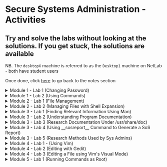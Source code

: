 # Secure Systems Administration - Activities

## Try and solve the labs without looking at the solutions. If you get stuck, the solutions are available

NB. The `desktopX` machine is referred to as the `Desktop1` machine on NetLab - both have student users

Once done, click [here](https://github.com/ComplexSec/secure-systems-admin) to go back to the notes section

<details><summary>Module 1 - Lab 1 (Changing Password)</summary>
<p>

### Step 1: Change the password for student to 55TurnK3y 

<details><summary>Solution</summary>
<p>
	
Done via the `passwd` command when either SSH'd into the workstation or via the GUI accessed via `Activities --> Education` and selecting the workstation VM

![](/images/passwd.png)

You should now be able to log out and back in via the "55TurnK3y" password

</p>
</details>

</p>
</details>

<details><summary>Module 1 - Lab 2 (Using Commands)</summary>
<p>
	
### Step 1 - Change student's password to T3st1ngT1me

<details><summary>Solution</summary>
<p>
	
Done via the `passwd` command when logged in as student. Simply type the old password and then the new password twice

![](/images/passwd2.png)

</p>
</details>

### Step 2 - Show current date and time

<details><summary>Solution</summary>
<p>
	
Simply type the `date` command into the terminal	

![](/images/date2.png)

</p>
</details>

### Step 3 - Display current time in the following format HH:MM:SS A/PM

<details><summary>Solution</summary>
<p>
	
Use the previous command - __date__ - with the %r argument

![](/images/date3.png)

</p>
</details>

### Step 4 - Identify what kind of file /usr/bin/clean-binary-files is

<details><summary>Solution</summary>
<p>
	
There is a problem with this one. Instead of running this task on the workstation VM, exit back out to the `Foundation 0` PC and you will identify the file exists

To identify what type of file it is, simply use the `file` command along with the file you want to identify

![](/images/foundation.png)

</p>
</details>

### Step 5 - Use the wc command and bash shortcuts to display the size of /usr/bin/clean-binary-files

<details><summary>Solution</summary>
<p>
	
Simply use the `wc` command on the file specified. If the previous command has been typed, you can shorten this to using the `Esc+.` shortcut to print the last string of the last command

![](/images/binary.png)

</p>
</details>

### Step 6 - Display the first 10 lines of /usr/bin/clean-binary-files

<details><summary>Solution</summary>
<p>
	
Use the `head` command to display the first 10 lines of a file by default - no need to specify via the `-n` argument

![](/images/first.png)

</p>
</details>

### Step 7 - Display the last 10 lines at the bottom of /usr/bin/clean-binary-files

<details><summary>Solution</summary>
<p>
	
Use the `tail` command to display the last 10 lines of a file by default - no specification needed

![](/images/last.png)

</p>
</details>

### Step 8 - Repeat the previous command but use the `-n 20` option to display the last 20 lines in the file

<details><summary>Solution</summary>
<p>
	
Use the Up Arrow to use the previous command and simply add the `-n 20` option

![](/images/20.png)

</p>
</details>

### Step 9 - Execute the date command without any arguments to display current date and time

<details><summary>Solution</summary>
<p>
	
Simply type `date` into the command line

![](/images/date4.png)

</p>
</details>

### Step 10 - Use bash history to display just the time

<details><summary>Solution</summary>
<p>
	
![](/images/41.png)

</p>
</details>

### Step 11 - Finish the BASH session

<details><summary>Solution</summary>
<p>
	
Simply type `exit` into the shell to exit both the SSH connection and the normal terminal

![](/images/exit.png)

</p>
</details>

</p>
</details>

<details><summary>Module 2 - Lab 1 (File Management)</summary>
<p>
	
## Step 1 - Creat sets of empty files (song1-6.mp3, snap1-6.jpg & film1-6.avi)

<details><summary>Solution</summary>
<p>
	
Simply use the touch command to create all mp3, jpg and avi files in the home directory - using three commands

![](/images/touch.png)

</p>
</details>

## Step 2 - Move songs into Music, snaps into Pictures and films into Videos

<details><summary>Solution</summary>
<p>
	
Simply use the `mv` command with the * after song, snap and film to move all correpsonding files into their respective directory

![](/images/mv.png)

</p>
</details>

## Step 3 - Make three directories (friends, family, work) in your home directory

<details><summary>Solution</summary>
<p>
	
Simply use the `mkdir` command along with the directory names

![](/images/friends.png)

</p>
</details>

## Step 4 - Copy all files containing numbers 1 and 2 to friends folder and all files containing 3 and 4 to the family folder

<details><summary>Solution</summary>
<p>
	
Simply use the `cp` command along with first, the files you want to copy and lastly their destination

![](/images/family.png)

</p>
</details>

## Step 5 - Copy all files containing numbers 5 and 6 to work folder

<details><summary>Solution</summary>
<p>
	
Do the previous command but change it to 5 and 6 and the destination to `~/work`

![](/images/work.png)

</p>
</details>
	
## Step 6 - Attempt to remove the `family` and `friends` directories via `rmdir`

<details><summary>Solution</summary>
<p>
	
Try and remove the directories using the `rmdir family/ friends/` command and you will get an error as they are not empty directories

![](/images/rmdir.png)

</p>
</details>

## step 7 - Use another command that succeeds in deleting the folders

<details><summary>Solution</summary>
<p>
	
To successfully delete directories that contain files, use the `rm -r` command followed by the directories you want to delete

![](/images/delete.png)

</p>
</details>

## Step 8 - Delete all files in work project, but but do not delete the directory

<details><summary>Solution</summary>
<p>
	
Use the `rm ~/work/*` command to delete all files in the work directory

![](/images/work2.png)

</p>
</details>

## Step 9 - From home directory, use the `rmdir` command to delete the work directory

<details><summary>Solution</summary>
<p>
	
Simply use the `rmdir` command on the work directory

![](/images/rmdirwork.png)

</p>
</details>

</p>
</details>

<details><summary>Module 2 - Lab 2 (Managing Files with Shell Expansion)</summary>
<p>

## Step 1 - Create files called `tv_seasonX_episodeY.ogg` and replace X with season number and Y with episode number - two seasons of six episodes each

<details><summary>Solution</summary>
<p>
	
Simply use the `touch` command

![](/images/touch2.png)

</p>
</details>

## Step 2 - Create eight files with names `mystery_chapterX.odf` and replace X with numbers 1 through 8

<details><summary>Solution</summary>
<p>
	
Using the same command as above - `touch` - create 8 mystery chapters

![](/images/8files.png)
	
</p>
</details>

## Step 3 - Create two directories named `season1` and `season2` under the Videos directory

<details><summary>Solution</summary>
<p>
	
Simply use the `mkdir` command

![](/images/seasons.png)
	
</p>
</details>

## Step 4 - Move the appropriate TV episodes into the season subdirectories using two commands only

<details><summary>Solution</summary>
<p>
	
Using the `mv` command and the asterisk, simply move them to their respsective folders

![](/images/moved.png)
	
</p>
</details>

## Step 5 - Create two level directory hierarchy with one command. Create `my_bestseller` under the Documents directory and `chapters` beneath the new `my_bestseller` directory

<details><summary>Solution</summary>
<p>
	
Use the `mkdir` command once again and create the directories with the `-p` option to create the parents

![](/images/chapters.png)

</p>
</details>

## Step 6 - Using one command, create 3 more subdirectories directly under `my_bestseller` directory. Name these `editor`, `plot_change` and `vacation`

<details><summary>Solution</summary>
<p>
	
Use the `mkdir` command and create the directories. You do not need the -p option this time as the parent directory already exists

![](/images/three.png)

</p>
</details>

## Step 7 - Change to chapters directory. Move all book chapters into the `chapters` directory using the simplest syntax

<details><summary>Solution</summary>
<p>
	
Use the `cd` command and the `mv` command to move the chapters to the current directory using the `.` symbol

![](/images/mystery.png)
	
</p>
</details>

## Step 8 - Move the first two chapters to the `editor` directory using relative syntax

<details><summary>Solution</summary>
<p>
	
Simply use the `mv` command and relative pathing to move it to the upper directory and the editor directory

![](/images/editor.png)
	
</p>
</details>

## Step 9 - Move chapters 8 and 9 to the vacation folder using one command without wildcard characters

<details><summary>Solution</summary>
<p>
	
Copy the same command as above but simply change names and directories

![](/images/vacation.png)
	
</p>
</details>

## Step 10 - With one command, change directory to season 2 TV episodes location, then copy the first episode to the vacation directory

<details><summary>Solution</summary>
<p>
	
Use the `cd` command to move into the directory `~/Videos/season2` and use the `cp` command to copy the first episode of season 2 into the vacation directory

![](/images/season2.png)
	
</p>
</details>

## Step 11 - With one command, change the working directory to `vacation` then list files. Return to the season 2 directory using the `previous working directory` shortcut. Copy the episode 2 file into `vacation`. Return to `vacation` using the shortcut again

<details><summary>Solution</summary>
<p>
	
Use the `cd`, `cp` commands to carry out this task

![](/images/prev.png)
	
</p>
</details>

## Step 12 - Copy chapters 5 and 6 into `plot_change` then move up one directory to `vacation` parent directory then use one command from there

<details><summary>Solution</summary>
<p>
	
Simply use the `cp` command with the `[]` operators to move 5 and 6 at the same time

![](/images/plot.png)
	
</p>
</details>

## Step 13 - Make three backups of chapter 5. Move to `plot_change` directory and copy chapter5 as a new file name to include the full date. Make another copy appending the current timestamp to ensure a unique file name. Also make a copy appending the current user to the file name

<details><summary>Solution</summary>
<p>
	
Simply use the `cp` command to make backups and use the `date` command to add the dates at the end with various modifiers and the `$USER` variable to add the username

![](/images/dates.png)
	
</p>
</details>

## Step 14 - Delete the `plot_change` directory by first deleting all of the files inside and removing it by first trying the rm command and then the rmdir command

<details><summary>Solution</summary>
<p>
	
Use the `rm` command with asterisk to delete all files inside plot change
	
![](/images/plotchange.png)

</p>
</details>

## Step 15 - Delete the `vacation` directory using the rm command with the recursive option then return to home directory

<details><summary>Solution</summary>
<p>
	
Use the `rm -r` command to recursive delete the vacation folder and all files inside

![](/images/vac.png)
	
</p>
</details>

</p>
</details>

<details><summary>Module 3 - Lab 1 (Finding Relevant Information Using Man)</summary>
<p>
	
## Step 1 - View the gedit(1) man page

<details><summary>Solution</summary>
<p>
	
Simply type `man 1 gedit` to open the relevant man page 

![](/images/man1.png)

</p>
</details>

## Step 2 - Research how to edit a specific file using gedit

<details><summary>Solution</summary>
<p>
	
Simply look through the gedit man page and you will find it

![](/images/filename.png)
	
</p>
</details>

## Step 3 - Research the gedit option used to begin an editing session with the cursor at the end

<details><summary>Solution</summary>
<p>
	
Again, look through the man page and you will find the relevant option

![](/images/line.png)
	
</p>
</details>

## Step 4 - Research the su(1) man page

<details><summary>Solution</summary>
<p>
	
Simply use the same command we did for gedit using the 1 option

![](/images/mansu.png)
	
</p>
</details>

## Step 5 - Research what su does when username argument is omitted

<details><summary>Solution</summary>
<p>
	
You will find this answer by reading the man page
	
![](/images/su2.png)

</p>
</details>

## Step 6 - Research how su behaves when a single dash option is used

<details><summary>Solution</summary>
<p>
	
![](/images/root.png)
	
</p>
</details>

## Step 7 - Consult the passwd(1) man page and determine the options that lock and unlock an account

<details><summary>Solution</summary>
<p>
	
Simply open the man page and look through it

![](/images/lock.png)
	
</p>
</details>

## Step 8 - Locate the two principles to remember according to passwd man page

<details><summary>Solution</summary>
<p>
	
Using the `/principle` command inside the man page, we find the two principles via the string search

![](/images/princ.png)

</p>
</details>

## Step 9 - Consult the man page documenting the syntax of the /etc/passwd file and find out what the third field means

<details><summary>Solution</summary>
<p>
	
To see the syntax documenting the syntax of passwd file instead of the passwd command, we use section 5 when searching for passwd

![](/images/sec5.png)
	
</p>
</details>

## Step 10 - Which command will list detailed information about a zip archive?

<details><summary>Solution</summary>
<p>
	
Using the `man -k zip` command, we can see man pages relating to zips

![](/images/zipinfo.png)
	
</p>
</details>

## Step 11 - Which man page contains a list of parameters that can be pased to the kernel at boot?

<details><summary>Solution</summary>
<p>
	
Again, using the `man -k` command, we can search for the keyword of boot

![](/images/boot.png)
	
</p>
</details>

## Step 12 - Which command is used to tune ext4 file system parameters?

<details><summary>Solution</summary>
<p>
	
Finally, for the third time, use the `man -k` command with the keyword ext4

![](/images/tune2fs.png)
	
</p>
</details>

</p>
</details>

<details><summary>Module 3 - Lab 2 (Understanding Program Documentation)</summary>
<p>
	
## Step 1 - Invoke __pinfo__ without arguments

<details><summary>Solution</summary>
<p>

Simply type `pinfo` into the CLI
	
![](/images/pinfo.png)

</p>
</details>

## Step 2 - Navigate to the __Common Options__ topic

<details><summary>Solution</summary>
<p>
	
Use the Down Arrow to move to Common Options - it will be highlighted red. Once there, hit Enter

![](/images/common.png)

</p>
</details>

## Step 3 - Browse through this __Info__ topic and learn if long-style options can be abbreviated

<details><summary>Solution</summary>
<p>
	
Read through the documentation and you will find it.

![](/images/common.png)

</p>
</details>

## Step 4 - Determine what the symbols `--` signify when used as an argument

<details><summary>Solution</summary>
<p>
	
The symbols signify the end of command options and the start of command arguments in complex commands

![](/images/--.png)

</p>
</details>

## Step 5 - Without exiting __pinfo__ move up to the GNU Coreutils node

<details><summary>Solution</summary>
<p>
	
To go up one node, use the `u` character inside of pinfo

![](/images/u.png)

</p>
</details>

## Step 6 - Move up again to the top topic

<details><summary>Solution</summary>
<p>
	
Once again, hit the `u` character

![](/images/u2.png)

</p>
</details>

## Step 7 - Search for the pattern __nano__ and select that topic

<details><summary>Solution</summary>
<p>
	
To search simply hit `/` followed directly by your string and hit Enter

![](/images/nano.png)

</p>
</details>

## Step 8 - In the Introduction locate and select Command Line Options and browse the topic

<details><summary>Solution</summary>
<p>
	
It is located under Nano -> Introduction -> Command Line Options

![](/images/clop.png)

</p>
</details>

## Step 9 - Move up one level to return to Introduction and move to the next topic

<details><summary>Solution</summary>
<p>
	
Once read, hit `u` once again to back up one topic and then hit `n`. The new location will be in Editor Basics under nano

![](/images/un.png)

</p>
</details>

## Step 10 - Exit __pinfo__

<details><summary>Solution</summary>
<p>
	
Simply press `q` to quit pinfo

</p>
</details>

## Step 11 - Invoke __pinfo__ again specifying nano as the destination topic

<details><summary>Solution</summary>
<p>
	
Simply type `pinfo nano` to open directly up to the nano topic

![](/images/pnano.png)

</p>
</details>

## Step 12 - Select the Editor Basics topic

<details><summary>Solution</summary>
<p>
	
Use arrow keys to select the Editor Basics

![](/images/edbas.png)

</p>
</details>

## Step 13 - Read the Entering Text and Special Functions subtopics

<details><summary>Solution</summary>
<p>
	
Press n to move to the next topic directly instead of going up one node and then back

![](/images/specfunc.png)

</p>
</details>

</p>
</details>

<details><summary>Module 3 - Lab 3 (Research Documentation Under /usr/share/doc)</summary>
<p>
	
## Step 1 - Where can you find the latest news about the vim project?

<details><summary>Solution</summary>
<p>
	
Navigate to the `/usr/share/doc` directory and view the vim-common README

![](/images/vim.png)

</p>
</details>

## Step 2 - What is the wiki URI for the yum package?

<details><summary>Solution</summary>
<p>
	
It is located under yum-3.4.3 and is contained in a README file

![](/images/yum.png)

</p>
</details>

## Step 3 - What examples are provided for the command-line bc calculator?

<details><summary>Solution</summary>
<p>
	
Located in the `bc` directory under the README file

![](/images/bc.png)

</p>
</details>

## Step 4 - How would you read the provided GRUB2 manual?

<details><summary>Solution</summary>
<p>
	
Under the `grub2` directory there is a .html file. Open it with Firefox

![](/images/grub2.png)

</p>
</details>

## Step 5 - What software provides its document as a separate package?

<details><summary>Solution</summary>
<p>
	
Use `yum` to display only those packages that contain -doc, -docs or -documentation in the package name

![](/images/doc.png)

</p>
</details>

</p>
</details>

<details><summary>Module 3 - Lab 4 (Using __sosreport__ Command to Generate a SoS Report)</summary>
<p>
	
## Step 1 - If currently working as a non-root user, switch to root

<details><summary>Solution</summary>
<p>
	
To switch to root, simply type `su -` and use the password `redhat`

![](/images/root2.png)

</p>
</details>

## Step 2 - Run the __sosreport__ command

<details><summary>Solution</summary>
<p>
	
Simply type `sosreport` command

![](/images/sosreport.png)
	
</p>
</details>

## Step 3 - Change directory to /var/tmp and unpack the archive

<details><summary>Solution</summary>
<p>
	
Use the `tar -xvf <filename>` command to unpack it all

![](/images/generate.png)

</p>
</details>

## Step 4 - Change directory to the resulting subdirectory and browse the files founmd there


<details><summary>Solution</summary>
<p>
	
Open files, list directories, and continue to browse to become familiar with the information included in SoS reports. When finished, remove the archive directory and files

![](/images/route.png)
	
</p>
</details>

</p>
</details>

<details><summary>Module 3 - Lab 5 (Research Methods Used by Sys Admins)</summary>
<p>
	
## Step 1 - Research man(1) to determine how to prepare a man page for printing

<details><summary>Solution</summary>
<p>
	
Simply use the `man man` command to research the man command

![](/images/mant.png)

</p>
</details>

## Step 2 - Create a formatted output file of the paswd man page

<details><summary>Solution</summary>
<p>
	
To create this, simply use the `-t` man option with with passwd file and output it to a .ps file

![](/images/pass.png)
	
</p>
</details>

## Step 3 - Research using man to learn the commands used for viewing or printing PostScript files after updating the manual page index cache

<details><summary>Solution</summary>
<p>
	
Using the `man -k` command and searching for either `postscript` or `viewer` will return man pages matching either word

![](/images/mank.png)
	
</p>
</details>

## Step 4 - Research evince(1) using man to learn how to use the viewer in preview mode

<details><summary>Solution</summary>
<p>
	
Simply use `man evince` command and read through it

![](/images/evince.png)
	
</p>
</details>

## Step 5 - View your PostScript file using the various evince options you researched

<details><summary>Solution</summary>
<p>
	
First, you can simply use `evince passwd.ps` to view it normally

![](/images/pass1.png)

Secondly, you can use the `-w` option to preview it

![](/images/pass2.png)

Lastly, using the `-i  3` option will open it at page 3 (exact page nmuber)

![](/images/pass3.png)
	
</p>
</details>

## Step 6 - Using man research lp(1) to determine how to print any document starting on a specific page

<details><summary>Solution</summary>
<p>
	
Simply use `man lp` and find out what the syntax would be to print only pages 2 and 3 of the PostScript file

![](/images/pages.png)

Note that the `-P` option specifies pages. The lp command spools to the default printer.
	
</p>
</details>

## Step 7 - Using pinfo, look for GNU info about the evince viewer

<details><summary>Solution</summary>
<p>
	
Use the `pinfo evince` command to open straight into evince - note that the man page is displayed instead. The pinfo document viewer looks for relevant man page when no appropriate GNU documentation node exists

![](/images/evinceman.png)

</p>
</details>

## Step 8 - Use pinfo to locate and browse all document nodes for the coreutils commands and programs

<details><summary>Solution</summary>
<p>
	
First, open up `pinfo` normally. Then select the `Coreutils: Core GNU` option and press Enter. Then select Introduction. Walk through the Introduction by press n for the next node until node 29

![](/images/tools.png)
	
</p>
</details>

## Step 9 - Using firefox, open the system's package documentation and browse into the man-db package subdirectory

<details><summary>Solution</summary>
<p>
	
Simply type `firefox /usr/share/doc` to open up the directory in Firefox. Once there, navigate to the man-db page. You can view either the .txt file or the .ps file

![](/images/firefox.png)
	
</p>
</details>

## Step 10 - Using the open Firefox browser, locate and browser into the initscripts package subdirectory and view the sysconfig.txt file


<details><summary>Solution</summary>
<p>
	
Simply navigate to the request directory and view the file sysconfig.txt inside Firefox

![](/images/sysconf.png)
	
</p>
</details>

</p>
</details>

<details><summary>Module 4 - Lab 1 - (Using Vim)</summary>
<p>
	
## Step 1 - Open vimtutor, read the welcome screen and perform lesson 1.1

<details><summary>Solution</summary>
<p>
	
This lesson talks about navigating via the h, j, k and l keys

![](/images/lessons1_1.png)

</p>
</details>

## Step 2 - Return to the vimtutor window and perform lesson 1.2

<details><summary>Solution</summary>
<p>
	
This lesson talks about quitting vim

![](/images/lessons1_2.png)

</p>
</details>

## Step 3 - Return to the vimtutor window and perform lesson 1.3

<details><summary>Solution</summary>
<p>
	
This lesson talks about editing and deletion of text

![](/images/lessons1_3.png)

</p>
</details>

## Step 4 - Return to the vimtutor window and perform lesson 1.4

<details><summary>Solution</summary>
<p>
	
This lesson talks about inserting text and how to do it

![](/images/lessons1_4.png)

</p>
</details>

## Step 5 - Return to the vimtutor window and perform lesson 1.5

<details><summary>Solution</summary>
<p>
	
This lessons talks about appending text

![](/images/lessons1_5.png)

</p>
</details>

## Step 6 - Return to the vimtutor window and perform lesson 1.6

<details><summary>Solution</summary>
<p>
	
This lesson talks about editing a file

![](/images/lessons1_6.png)

</p>
</details>

## Step 7 - Return to the vimtutor window and read the lesson 1 summary

<details><summary>Solution</summary>
<p>
	
![](/images/lesson_summary.png)

</p>
</details>

</p>
</details>

<details><summary>Module 4 - Lab 2 (Editing with Gedit)</summary>
<p>
	
## Step 1 - Redirect a long listing of all home directory files into a file named gedit_lab.txt

<details><summary>Solution</summary>
<p>
	
First, use the command `ls -al` to display all files and use the `>` operator to redirect output to a file

![](/images/redirect.png)

</p>
</details>

## Step 2 - Open the file with gedit in the background

<details><summary>Solution</summary>
<p>
	
Using the `&` symbol allows us to run files in the background and still be able to use the terminal

![](/images/amper.png)
	
</p>
</details>

## Step 3 - Insert the date at the top of the file via the date command and copying the reuslts

<details><summary>Solution</summary>
<p>
	
In the terminal, use the `date "+%A", "%B", "%d", "%Y"` to display the current date and copy it into gedit using the shortcuts

![](/images/date5.png)	
	
</p>
</details>

## Step 4 - Insert a description for this document including your username and host name via the command line and copy

<details><summary>Solution</summary>
<p>
	
To get the username and hostname, you can use the `$USER` and `$(hostname)` options on the command line to generate a sentence

![](/images/echouser.png)	
	
</p>
</details>

## Step 5 - Remove files that are not hidden configuration files or directories

<details><summary>Solution</summary>
<p>
	
Simply remove them inside gedit like a normal text editor so only the `.<files>` exist
	
![](/images/finish.png)	

</p>
</details>

</p>
</details>

<details><summary>Module 4 - Lab 3 (Editing a File using Vim's Visual Mode)</summary>
<p>
	
## Step 1 - Redirect a long list of all content in student's home directory into a file called editing_final_lab.txt

<details><summary>Solution</summary>
<p>
	
Simply use the `ls -al` option and redirect operators

![](/images/final.png)	

</p>
</details>

## Step 2 - Edit the file using Vim to take advantage of visual mode

<details><summary>Solution</summary>
<p>
	
Simlpy open the file using Vim

![](/images/visual.png)	
	
</p>
</details>

## Step 3 - Remove the first three lines

<details><summary>Solution</summary>
<p>
	
Use the arrow keys to position the cursor at the first character in the first row and hit `V` to enter line-based visual mode. Move down using the down arrow key three to select the first three rows and delete them with `x`

![](/images/first_three.png)	
	
</p>
</details>

## Step 4 - Remove permission columns for group and other on the first list

<details><summary>Solution</summary>
<p>
	
Use the arrow keys to position the cursor at the first character and enter visual mode with `V`. Then, use the arrow keys to position the cursor at the last character and delete with `x`

![](/images/x.png)	
	
</p>
</details>

## Step 5 - Remove the permission columns for group and other on the remaining lines

<details><summary>Solution</summary>
<p>
	
Again, use the arrow keys to position the cursor at the first character, enter visual mode with the control sequence `CTRL+V` and use the arrow keys to position the cursor at the last character of the column then press x to delete

![](/images/x2.png)	
	
</p>
</details>

## Step 6 - Remove the group owner column leaving only one student column on all lines

<details><summary>Solution</summary>
<p>
	
Do the same thing as step 5 - position the cursor at the start, hit CTRL+V, move to the bottom and delete

![](/images/x3.png)	
	
</p>
</details>

## Step 7 - Remove the time column but leave the month and day on all lines

<details><summary>Solution</summary>
<p>
	
Again, do the same but with the time column this time

![](/images/time.png)
	
</p>
</details>

## Step 8 - Remove the Desktop and Public rows

<details><summary>Solution</summary>
<p>
	
Once more, delete the rows this time with normal visual mode (V) and delete using `x`

![](/images/capital.png)
	
</p>
</details>

## Step 9 - Save and exit and make a backup using the date in seconds to create a unique filename

<details><summary>Solution</summary>
<p>
	
Save and exit vim using `:wq` command. Then, make the backup using the `cp editing_final_lab.txt editing_final_lab_$(date +%s).txt` command

![](/images/seconds.png)
	
</p>
</details>

## Step 10 - Mail the file contents as the message not an attachement to the student user

<details><summary>Solution</summary>
<p>
	
To mail it, simply pipe the `cat` command into the mail command. The `-s` option sets the subject line and `student` is the recipient

![](/images/mail.png)
	
</p>
</details>

## Step 11 - Append a dashed line to the file to recognize the beginning of newer content

<details><summary>Solution</summary>
<p>
	
Use the `echo` command to append a dotted line to the end of the file

![](/images/dotted.png)
	
</p>
</details>

## Step 12 - Append a full process listing but only for processes owned by the current user student

<details><summary>Solution</summary>
<p>
	
To list all process use the `ps -f` command (`-f` means full format listing) and then use the `tee -a editing_final_lab.txt` command to append it (`-a` for append)

![](/images/tee.png)
	
</p>
</details>

## Step 13 - Confirm that the process listing is at the bottom

<details><summary>Solution</summary>
<p>
	
Simply cat out the file to confirm it happened

![](/images/confirm.png)
	
</p>
</details>

</p>
</details>

<details><summary>Module 5 - Lab 1 (Running Commands as Root)</summary>
<p>

## Step 1 - View the user and group info and display current directory

![](/images/usrgrp.png)

## Step 2 - View the variables which specify the home directory and locations searched for executable files

![](/images/homepath.png)

## Step 3 - Switch to root without the dash

![](/images/nodash.png)

## Step 4 - View user and group info and display current directory

![](/images/idpwd.png)

## Step 5 - View variables which specify the home directory and locations searched for executable files

![](/images/pathhome.png)

## Step 6 - Exit the shell and return to student user

![](/images/exit2.png)

## Step 7 - Switch to root with the dash

![](/images/withdash.png)

## Step 8 - View user and group info and display current directory

![](/images/idpwd2.png)

## Step 9 - View variables which specify the home directory and locations searched for executable files

![](/images/rootid.png)

## Step 10 - Exit the shell and return to student user

![](/images/exit3.png)

## Step 11 - View last 5 lines of /var/log/messages

![](/images/varlogmes.png)

## Step 12 - Make backup of a config file in the /etc directory

![](/images/motd.png)

## Step 13 - Remove the /etc/motdOLD file

![](/images/rmetc.png)

## Step 14 - Edit a config file in the /etc directory

![](/images/sudo.png)
